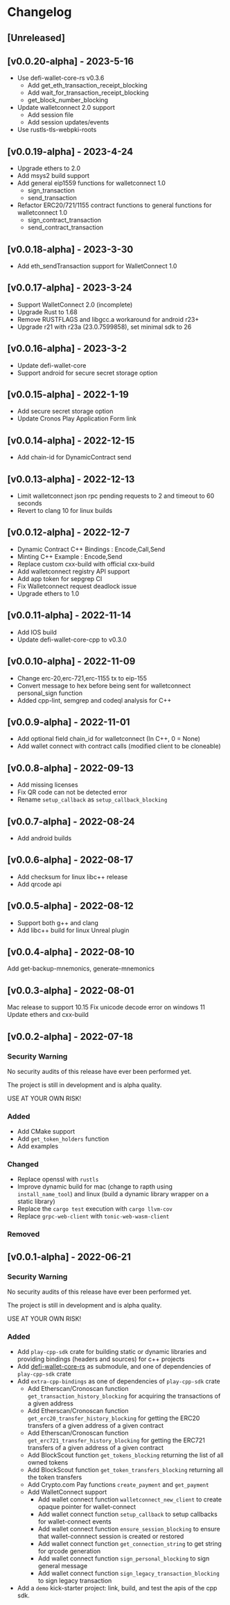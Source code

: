 # Changelog
## [Unreleased]
## [v0.0.20-alpha] - 2023-5-16
- Use defi-wallet-core-rs v0.3.6
  - Add get_eth_transaction_receipt_blocking
  - Add wait_for_transaction_receipt_blocking
  - get_block_number_blocking
- Update walletconnect 2.0 support
  - Add session file
  - Add session updates/events
- Use rustls-tls-webpki-roots

## [v0.0.19-alpha] - 2023-4-24
- Upgrade ethers to 2.0
- Add msys2 build support
- Add general eip1559 functions for walletconnect 1.0
  - sign_transaction
  - send_transaction
- Refactor ERC20/721/1155 contract functions to general functions for walletconnect 1.0
  - sign_contract_transaction
  - send_contract_transaction

## [v0.0.18-alpha] - 2023-3-30
- Add eth_sendTransaction support for WalletConnect 1.0

## [v0.0.17-alpha] - 2023-3-24
- Support WalletConnect 2.0 (incomplete)
- Upgrade Rust to 1.68
- Remove RUSTFLAGS and libgcc.a workaround for android r23+
- Upgrade r21 with r23a (23.0.7599858), set minimal sdk to 26

## [v0.0.16-alpha] - 2023-3-2
- Update defi-wallet-core
- Support android for secure secret storage option

## [v0.0.15-alpha] - 2022-1-19
- Add secure secret storage option
- Update Cronos Play Application Form link

## [v0.0.14-alpha] - 2022-12-15
- Add chain-id for DynamicContract send

## [v0.0.13-alpha] - 2022-12-13
- Limit walletconnect json rpc pending requests to 2 and timeout to 60 seconds
- Revert to clang 10 for linux builds

## [v0.0.12-alpha] - 2022-12-7
- Dynamic Contract C++ Bindings : Encode,Call,Send
- Minting C++ Example : Encode,Send
- Replace custom cxx-build with official cxx-build
- Add walletconnect registry API support
- Add app token for sepgrep CI
- Fix Walletconnect request deadlock issue
- Upgrade ethers to 1.0
## [v0.0.11-alpha] - 2022-11-14
- Add IOS build
- Update defi-wallet-core-cpp to v0.3.0

## [v0.0.10-alpha] - 2022-11-09
- Change erc-20,erc-721,erc-1155 tx to eip-155
- Convert message to hex before being sent for walletconnect personal_sign function
- Added cpp-lint, semgrep and codeql analysis for C++

## [v0.0.9-alpha] - 2022-11-01
- Add optional field chain_id for walletconnect (In C++, 0 = None)
- Add wallet connect with contract calls (modified client to be cloneable)

## [v0.0.8-alpha] - 2022-09-13
- Add missing licenses
- Fix QR code can not be detected error
- Rename `setup_callback` as `setup_callback_blocking`

## [v0.0.7-alpha] - 2022-08-24
- Add android builds

## [v0.0.6-alpha] - 2022-08-17
- Add checksum for linux libc++ release
- Add qrcode api

## [v0.0.5-alpha] - 2022-08-12
- Support both g++ and clang
- Add libc++ build for linux Unreal plugin

## [v0.0.4-alpha] - 2022-08-10
Add get-backup-mnemonics, generate-mnemonics

## [v0.0.3-alpha] - 2022-08-01
Mac release to support 10.15
Fix unicode decode error on windows 11
Update ethers and cxx-build

## [v0.0.2-alpha] - 2022-07-18
### Security Warning
No security audits of this release have ever been performed yet.

The project is still in development and is alpha quality.

USE AT YOUR OWN RISK!

### Added
- Add CMake support
- Add `get_token_holders` function
- Add examples

### Changed
- Replace openssl with `rustls`
- Improve dynamic build for mac (change to rapth using `install_name_tool`) and linux (build a
dynamic library wrapper on a static library)
- Replace the `cargo test` execution with `cargo llvm-cov`
- Replace `grpc-web-client` with `tonic-web-wasm-client`

### Removed

## [v0.0.1-alpha] - 2022-06-21
### Security Warning
No security audits of this release have ever been performed yet.

The project is still in development and is alpha quality.

USE AT YOUR OWN RISK!

### Added
- Add `play-cpp-sdk` crate for building static or dynamic libraries and providing bindings
  (headers and sources) for c++ projects
- Add [defi-wallet-core-rs](https://github.com/crypto-com/defi-wallet-core-rs) as submodule,
  and one of dependencies of `play-cpp-sdk` crate
- Add `extra-cpp-bindings` as one of dependencies of `play-cpp-sdk` crate
  - Add Etherscan/Cronoscan function `get_transaction_history_blocking` for acquiring the
  transactions of a given address
  - Add Etherscan/Cronoscan function `get_erc20_transfer_history_blocking` for getting the
  ERC20 transfers of a given address of a given contract
  - Add Etherscan/Cronoscan function `get_erc721_transfer_history_blocking` for getting the
  ERC721 transfers of a given address of a given contract
  - Add BlockScout function `get_tokens_blocking` returning the list of all owned tokens
  - Add BlockScout function `get_token_transfers_blocking` returning all the token transfers
  - Add Crypto.com Pay functions `create_payment` and `get_payment`
  - Add WalletConnect support
    - Add wallet connect function `walletconnect_new_client` to create opaque pointer for wallet-connect
    - Add wallet connect function `setup_callback` to setup callbacks for wallet-connect events
    - Add wallet connect function `ensure_session_blocking` to ensure that wallet-connnect session is created or restored
    - Add wallet connect function `get_connection_string` to get string for qrcode generation
    - Add wallet connect function `sign_personal_blocking` to sign general message
    - Add wallet connect function `sign_legacy_transaction_blocking` to sign legacy transaction
- Add a `demo` kick-starter project: link, build, and test the apis of the cpp sdk.
